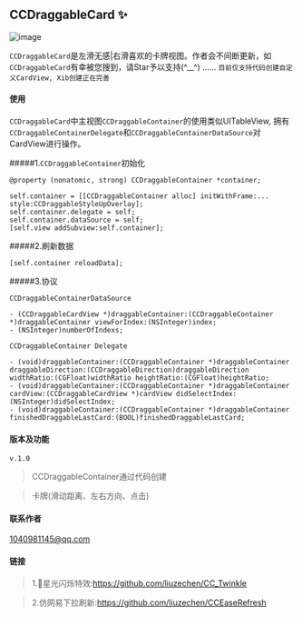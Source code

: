 ## CCDraggableCard :sparkles:

![image](https://github.com/liuzechen/CCDraggableCard-Master/raw/master/screenshot.gif)

`CCDraggableCard`是左滑无感|右滑喜欢的卡牌视图。作者会不间断更新，如`CCDraggableCard`有幸被您搜到，请Star予以支持(^__^) ……
`目前仅支持代码创建自定义CardView, Xib创建正在完善`

#### 使用

`CCDraggableCard`中主视图`CCDraggableContainer`的使用类似UITableView, 拥有`CCDraggableContainerDelegate`和`CCDraggableContainerDataSource`对CardView进行操作。

#####1.`CCDraggableContainer`初始化

```
@property (nonatomic, strong) CCDraggableContainer *container;

self.container = [[CCDraggableContainer alloc] initWithFrame:... style:CCDraggableStyleUpOverlay];
self.container.delegate = self;
self.container.dataSource = self;
[self.view addSubview:self.container];
```

#####2.刷新数据
```
[self.container reloadData];
```

#####3.协议

`CCDraggableContainerDataSource`

```
- (CCDraggableCardView *)draggableContainer:(CCDraggableContainer *)draggableContainer viewForIndex:(NSInteger)index;
- (NSInteger)numberOfIndexs;
```
`CCDraggableContainer Delegate`

```
- (void)draggableContainer:(CCDraggableContainer *)draggableContainer draggableDirection:(CCDraggableDirection)draggableDirection widthRatio:(CGFloat)widthRatio heightRatio:(CGFloat)heightRatio;
- (void)draggableContainer:(CCDraggableContainer *)draggableContainer cardView:(CCDraggableCardView *)cardView didSelectIndex:(NSInteger)didSelectIndex;
- (void)draggableContainer:(CCDraggableContainer *)draggableContainer finishedDraggableLastCard:(BOOL)finishedDraggableLastCard;
```

#### 版本及功能
`v.1.0`
> CCDraggableContainer通过代码创建

> 卡牌(滑动距离、左右方向、点击)


#### 联系作者 
1040981145@qq.com

#### 链接
> 1.🌟星光闪烁特效:https://github.com/liuzechen/CC_Twinkle

> 2.仿网易下拉刷新:https://github.com/liuzechen/CCEaseRefresh